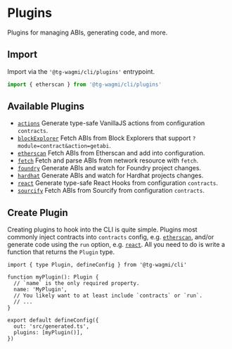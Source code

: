 # Plugins

Plugins for managing ABIs, generating code, and more.

## Import

Import via the `'@tg-wagmi/cli/plugins'` entrypoint.

```ts
import { etherscan } from '@tg-wagmi/cli/plugins'
```

## Available Plugins

- [`actions`](/cli/api/plugins/actions) Generate type-safe VanillaJS actions from configuration `contracts`.
- [`blockExplorer`](/cli/api/plugins/blockExplorer) Fetch ABIs from Block Explorers that support `?module=contract&action=getabi`.
- [`etherscan`](/cli/api/plugins/etherscan) Fetch ABIs from Etherscan and add into configuration.
- [`fetch`](/cli/api/plugins/fetch) Fetch and parse ABIs from network resource with `fetch`.
- [`foundry`](/cli/api/plugins/foundry) Generate ABIs and watch for Foundry project changes.
- [`hardhat`](/cli/api/plugins/hardhat) Generate ABIs and watch for Hardhat projects changes.
- [`react`](/cli/api/plugins/react) Generate type-safe React Hooks from configuration `contracts`.
- [`sourcify`](/cli/api/plugins/sourcify) Fetch ABIs from Sourcify from configuration `contracts`.

## Create Plugin

Creating plugins to hook into the CLI is quite simple. Plugins most commonly inject contracts into `contracts` config, e.g. [`etherscan`](/cli/api/plugins/etherscan), and/or generate code using the `run` option, e.g. [`react`](/cli/api/plugins/react). All you need to do is write a function that returns the `Plugin` type.

```ts{3-8}
import { type Plugin, defineConfig } from '@tg-wagmi/cli'

function myPlugin(): Plugin {
  // `name` is the only required property.
  name: 'MyPlugin',
  // You likely want to at least include `contracts` or `run`.
  // ...
}

export default defineConfig({
  out: 'src/generated.ts',
  plugins: [myPlugin()],
})
```
